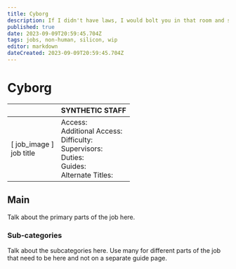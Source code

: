 ```yaml
---
title: Cyborg
description: If I didn't have laws, I would bolt you in that room and shock all the doors.
published: true
date: 2023-09-09T20:59:45.704Z
tags: jobs, non-human, silicon, wip
editor: markdown
dateCreated: 2023-09-09T20:59:45.704Z
---
```


# Cyborg

|                             | SYNTHETIC STAFF                                                                                   |
|-----------------------------|----------------------------------------------------------------------------------------------|
| \[ job_image ]<br>job title | Access:<br>Additional Access:<br>Difficulty:<br>Supervisors:<br>Duties:<br>Guides:<br>Alternate Titles: |

## Main 
Talk about the primary parts of the job here.


### Sub-categories
Talk about the subcategories here. Use many for different parts of the job that need to be here and not on a separate guide page.